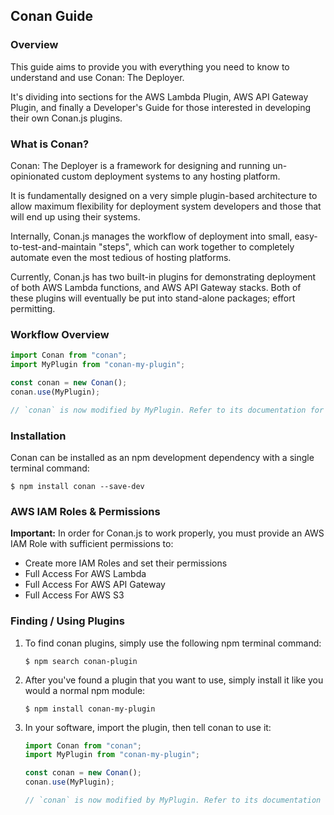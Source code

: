 ## Conan Guide

### Overview

This guide aims to provide you with everything you need to know to understand and use Conan: The Deployer.

It's dividing into sections for the AWS Lambda Plugin, AWS API Gateway Plugin, and finally a Developer's Guide for those interested in developing their own Conan.js plugins.

### What is Conan?

Conan: The Deployer is a framework for designing and running un-opinionated custom deployment systems to any hosting platform.

It is fundamentally designed on a very simple plugin-based architecture to allow maximum flexibility for deployment system developers and those that will end up using their systems.

Internally, Conan.js manages the workflow of deployment into small, easy-to-test-and-maintain "steps", which can work together to completely automate even the most tedious of hosting platforms.

Currently, Conan.js has two built-in plugins for demonstrating deployment of both AWS Lambda functions, and AWS API Gateway stacks. Both of these plugins will eventually be put into stand-alone packages; effort permitting.

### Workflow Overview

``` javascript
import Conan from "conan";
import MyPlugin from "conan-my-plugin";

const conan = new Conan();
conan.use(MyPlugin);

// `conan` is now modified by MyPlugin. Refer to its documentation for functionality.
```

### Installation

Conan can be installed as an npm development dependency with a single terminal command:

``` shell
$ npm install conan --save-dev
```

### AWS IAM Roles & Permissions

**Important:** In order for Conan.js to work properly, you must provide an AWS IAM Role with sufficient permissions to:

* Create more IAM Roles and set their permissions
* Full Access For AWS Lambda
* Full Access For AWS API Gateway
* Full Access For AWS S3

### Finding / Using Plugins

1. To find conan plugins, simply use the following npm terminal command:

	``` shell
	$ npm search conan-plugin
	```

2. After you've found a plugin that you want to use, simply install it like you would a normal npm module:

	``` shell
	$ npm install conan-my-plugin
	```

3. In your software, import the plugin, then tell conan to use it:

	``` javascript
	import Conan from "conan";
	import MyPlugin from "conan-my-plugin";

	const conan = new Conan();
	conan.use(MyPlugin);

	// `conan` is now modified by MyPlugin. Refer to its documentation for functionality.
	```
